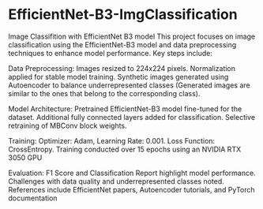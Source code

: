 # EfficientNet-B3-ImgClassification
Image Classifition with EfficientNet B3 model 
This project focuses on image classification using the EfficientNet-B3 model and data preprocessing techniques to enhance model performance. Key steps include:

Data Preprocessing:
Images resized to 224x224 pixels.
Normalization applied for stable model training.
Synthetic images generated using Autoencoder to balance underrepresented classes (Generated images are similar to the ones that belong to the corresponding class).

Model Architecture:
Pretrained EfficientNet-B3 model fine-tuned for the dataset.
Additional fully connected layers added for classification.
Selective retraining of MBConv block weights.

Training:
Optimizer: Adam, Learning Rate: 0.001.
Loss Function: CrossEntropy.
Training conducted over 15 epochs using an NVIDIA RTX 3050 GPU

Evaluation:
F1 Score and Classification Report highlight model performance.
Challenges with data quality and underrepresented classes noted.
References include EfficientNet papers, Autoencoder tutorials, and PyTorch documentation
